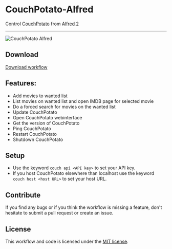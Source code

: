 CouchPotato-Alfred
==================

Control [CouchPotato](https://couchpota.to/) from [Alfred 2](http://www.alfredapp.com/)

------

![CouchPotato Alfred](http://cl.ly/O2xp/Screen%20Shot%202013-04-04%20at%2020.02.13.png "Add movies to CouchPotato")

## Download

[Download workflow](https://github.com/Fogh/CouchPotato-Alfred/raw/master/CouchPotato.alfredworkflow)

## Features: 

* Add movies to wanted list
* List movies on wanted list and open IMDB page for selected movie
* Do a forced search for movies on the wanted list
* Update CouchPotato
* Open CouchPotato webinterface
* Get the version of CouchPotato
* Ping CouchPotato
* Restart CouchPotato
* Shutdown CouchPotato

## Setup

* Use the keyword `couch api <API key>` to set your API key.
* If you host CouchPotato elsewhere than localhost use the keyword `couch host <host URL>` to set your host URL.

## Contribute

If you find any bugs or if you think the workflow is missing a feature, don't hesitate to submit a pull request or create an issue.

## License

This workflow and code is licensed under the [MIT license](http://opensource.org/licenses/MIT).

